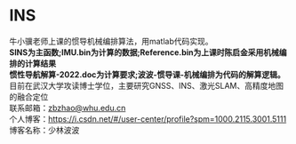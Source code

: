# INS
牛小骥老师上课的惯导机械编排算法，用matlab代码实现。  
**SINS为主函数;IMU.bin为计算的数据;Reference.bin为上课时陈启金采用机械编排的计算结果**  
**惯性导航解算-2022.doc为计算要求;波波-惯导课-机械编排为代码的解算逻辑。**    
目前在武汉大学攻读博士学位，主要研究GNSS、INS、激光SLAM、高精度地图的融合定位  
联系邮箱：zbzhao@whu.edu.cn  
个人博客：https://i.csdn.net/#/user-center/profile?spm=1000.2115.3001.5111    
博客名称：少林波波  
